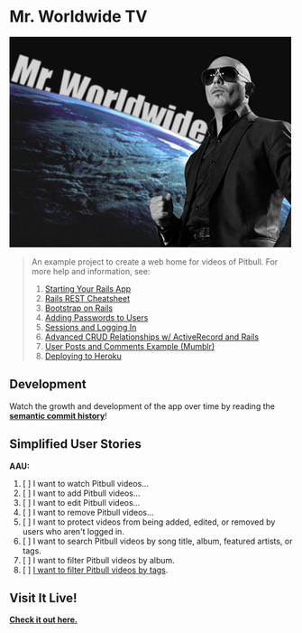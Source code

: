 # Mr. Worldwide TV

![Image of Pitbull in front of a planet that says Mr. Worldwide.][splash]

> An example project to create a web home for videos of Pitbull. For 
> more help and information, see:
> 
> 1. [Starting Your Rails App][starting]
> 2. [Rails REST Cheatsheet][rest]
> 3. [Bootstrap on Rails][bootstrap]
> 4. [Adding Passwords to Users][auth-pass]
> 5. [Sessions and Logging In][auth-login]
> 6. [Advanced CRUD Relationships w/ ActiveRecord and Rails][crud]
> 7. [User Posts and Comments Example (Mumblr)][mumblr]
> 8. [Deploying to Heroku][heroku]

## Development

Watch the growth and development of the app over time by reading the
**[semantic commit history][commits]**!

## Simplified User Stories

**AAU:**

1.  [ ] I want to watch Pitbull videos…
2.  [ ] I want to add Pitbull videos…
3.  [ ] I want to edit Pitbull videos…
4.  [ ] I want to remove Pitbull videos…
5.  [ ] I want to protect videos from being added, edited, or removed
        by users who aren't logged in.
6.  [ ] I want to search Pitbull videos by song title, album, featured 
        artists, or tags.
7.  [ ] I want to filter Pitbull videos by album.
8.  [ ] [I want to filter Pitbull videos by tags][tagging].

## Visit It Live!

**[Check it out here.][deployed]**

<!-- LINKS -->

[splash]:     public/images/mr-worldwide.png
[starting]:   https://gist.github.com/h4w5/c1bfb13a78d71de72ec0
[rest]:       https://github.com/ga-students/WDI_DTLA_10/blob/master/resources/cheatsheets/rails_rest_cheatsheet.md
[bootstrap]:  https://github.com/ga-students/WDI_DTLA_10/blob/master/resources/cheatsheets/bootstrap_rails_setup.md
[auth-pass]:  https://github.com/ga-students/WDI_DTLA_10/blob/master/work/w05/d03/instructor/user-models-with-passwords-lesson.md
[auth-login]: https://github.com/ga-students/WDI_DTLA_10/blob/master/work/w05/d03/instructor/sessions-logging-in-by-hand/sessions-logging-in-by-hand-lesson.md
[crud]:       https://github.com/h4w5/crud_related_models
[heroku]:     https://devcenter.heroku.com/articles/getting-started-with-rails4
[commits]:    https://github.com/h4w5/mrworldwide_tv_app/commits/master?page=2
[deployed]:   https://stormy-fjord-66128.herokuapp.com
[mumblr]:     https://github.com/h4w5/mumblr_app
[tagging]:    https://github.com/h4w5/mrworldwide_tv_app/compare/007e7d5...ddfb562
